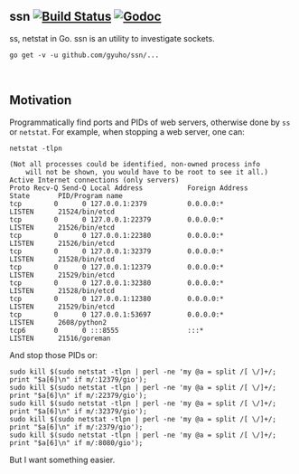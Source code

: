 ## ssn [![Build Status](https://img.shields.io/travis/gyuho/ssn.svg?style=flat-square)](https://travis-ci.org/gyuho/ssn) [![Godoc](http://img.shields.io/badge/godoc-reference-blue.svg?style=flat-square)](https://godoc.org/github.com/gyuho/ssn)

ss, netstat in Go. ssn is an utility to investigate sockets.

```
go get -v -u github.com/gyuho/ssn/...
```


<br>

## Motivation

Programmatically find ports and PIDs of web servers, otherwise done
by `ss` or `netstat`. For example, when stopping a web server, one can:

```
netstat -tlpn

(Not all processes could be identified, non-owned process info
	will not be shown, you would have to be root to see it all.)
Active Internet connections (only servers)
Proto Recv-Q Send-Q Local Address           Foreign Address         State       PID/Program name
tcp        0      0 127.0.0.1:2379          0.0.0.0:*               LISTEN      21524/bin/etcd
tcp        0      0 127.0.0.1:22379         0.0.0.0:*               LISTEN      21526/bin/etcd
tcp        0      0 127.0.0.1:22380         0.0.0.0:*               LISTEN      21526/bin/etcd
tcp        0      0 127.0.0.1:32379         0.0.0.0:*               LISTEN      21528/bin/etcd
tcp        0      0 127.0.0.1:12379         0.0.0.0:*               LISTEN      21529/bin/etcd
tcp        0      0 127.0.0.1:32380         0.0.0.0:*               LISTEN      21528/bin/etcd
tcp        0      0 127.0.0.1:12380         0.0.0.0:*               LISTEN      21529/bin/etcd
tcp        0      0 127.0.0.1:53697         0.0.0.0:*               LISTEN      2608/python2
tcp6       0      0 :::8555                 :::*                    LISTEN      21516/goreman
```

And stop those PIDs or:

```
sudo kill $(sudo netstat -tlpn | perl -ne 'my @a = split /[ \/]+/; print "$a[6]\n" if m/:12379/gio');
sudo kill $(sudo netstat -tlpn | perl -ne 'my @a = split /[ \/]+/; print "$a[6]\n" if m/:22379/gio');
sudo kill $(sudo netstat -tlpn | perl -ne 'my @a = split /[ \/]+/; print "$a[6]\n" if m/:32379/gio');
sudo kill $(sudo netstat -tlpn | perl -ne 'my @a = split /[ \/]+/; print "$a[6]\n" if m/:2379/gio');
sudo kill $(sudo netstat -tlpn | perl -ne 'my @a = split /[ \/]+/; print "$a[6]\n" if m/:8080/gio');
```

But I want something easier.

